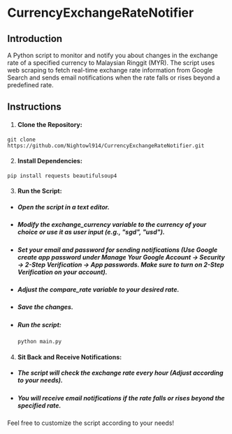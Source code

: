# CurrencyExchangeRateNotifier

## Introduction
A Python script to monitor and notify you about changes in the exchange rate of a specified currency to Malaysian Ringgit (MYR). The script uses web scraping to fetch real-time exchange rate information from Google Search and sends email notifications when the rate falls or rises beyond a predefined rate.

## Instructions
1. #### Clone the Repository:
```
git clone https://github.com/Nightowl914/CurrencyExchangeRateNotifier.git
```

2. #### Install Dependencies:
```
pip install requests beautifulsoup4
```

3. #### Run the Script:
- ##### Open the script in a text editor.
- ##### Modify the exchange_currency variable to the currency of your choice or use it as user input (e.g., "sgd", "usd").
- ##### Set your email and password for sending notifications (Use Google create app password under Manage Your Google Account -> Security -> 2-Step Verification -> App passwords. Make sure to turn on 2-Step Verification on your account). 
- ##### Adjust the compare_rate variable to your desired rate.
- ##### Save the changes.
- ##### Run the script:
  ```
  python main.py
  ```

4. #### Sit Back and Receive Notifications:
- ##### The script will check the exchange rate every hour (Adjust according to your needs). 
- ##### You will receive email notifications if the rate falls or rises beyond the specified rate.

Feel free to customize the script according to your needs!
